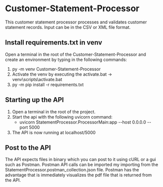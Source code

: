 # Customer-Statement-Processor
This customer statement processor processes and validates customer statement records. Input can be in the CSV or XML file format. 

## Install requirements.txt in venv
Open a terminal in the root of the Customer-Statement-Processor and create an environment by typing in the following commands:
1. py -m venv Customer-Statement-Processor
2. Activate the venv by executing the activate.bat -> venv\scripts\activate.bat
3. py -m pip install -r requirements.txt

## Starting up the API
1. Open a terminal in the root of the project.
2. Start the api with the following uvicorn command:
   - uvicorn StatementProcessor.ProcessorMain:app --host 0.0.0.0 --port 5000
3. The API is now running at localhost/5000

## Post to the API
The API expects files in binary which you can post to it using cURL or a gui such as Postman. Postman API calls can be 
imported my importing from the StatementProcessor.postman_collection.json file. Postman has the advantage that is 
immediately visualizes the pdf file that is returned from the API.
